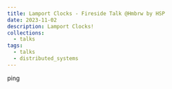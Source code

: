 ```yaml
---
title: Lamport Clocks - Fireside Talk @Hmbrw by HSP
date: 2023-11-02
description: Lamport Clocks!
collections:
  - talks
tags:
  - talks
  - distributed_systems
---
```


ping
